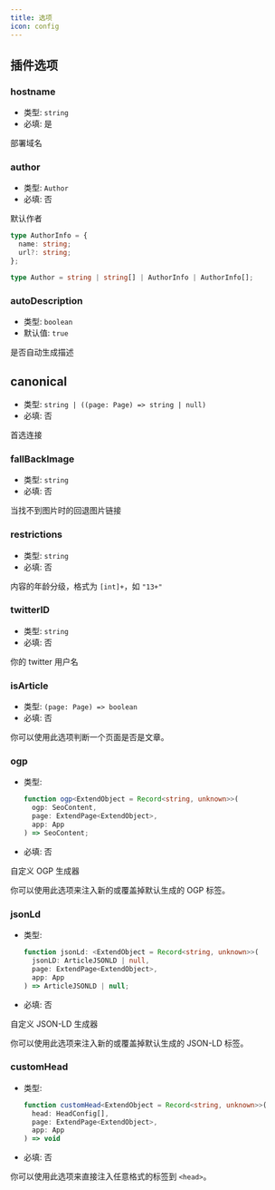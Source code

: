 ```yaml
---
title: 选项
icon: config
---
```


## 插件选项

### hostname

- 类型: `string`
- 必填: 是

部署域名

### author

- 类型: `Author`
- 必填: 否

默认作者

```ts
type AuthorInfo = {
  name: string;
  url?: string;
};

type Author = string | string[] | AuthorInfo | AuthorInfo[];
```

### autoDescription

- 类型: `boolean`
- 默认值: `true`

是否自动生成描述

## canonical

- 类型: `string | ((page: Page) => string | null)`
- 必填: 否

首选连接

### fallBackImage

- 类型: `string`
- 必填: 否

当找不到图片时的回退图片链接

### restrictions

- 类型: `string`
- 必填: 否

内容的年龄分级，格式为 `[int]+`，如 `"13+"`

### twitterID

- 类型: `string`
- 必填: 否

你的 twitter 用户名

### isArticle

- 类型: `(page: Page) => boolean`
- 必填: 否

你可以使用此选项判断一个页面是否是文章。

### ogp

- 类型:

  ```ts
  function ogp<ExtendObject = Record<string, unknown>>(
    ogp: SeoContent,
    page: ExtendPage<ExtendObject>,
    app: App
  ) => SeoContent;
  ```

- 必填: 否

自定义 OGP 生成器

你可以使用此选项来注入新的或覆盖掉默认生成的 OGP 标签。

### jsonLd

- 类型:

  ```ts
  function jsonLd: <ExtendObject = Record<string, unknown>>(
    jsonLD: ArticleJSONLD | null,
    page: ExtendPage<ExtendObject>,
    app: App
  ) => ArticleJSONLD | null;
  ```

- 必填: 否

自定义 JSON-LD 生成器

你可以使用此选项来注入新的或覆盖掉默认生成的 JSON-LD 标签。

### customHead

- 类型:

  ```ts
  function customHead<ExtendObject = Record<string, unknown>>(
    head: HeadConfig[],
    page: ExtendPage<ExtendObject>,
    app: App
  ) => void
  ```

- 必填: 否

你可以使用此选项来直接注入任意格式的标签到 `<head>`。
